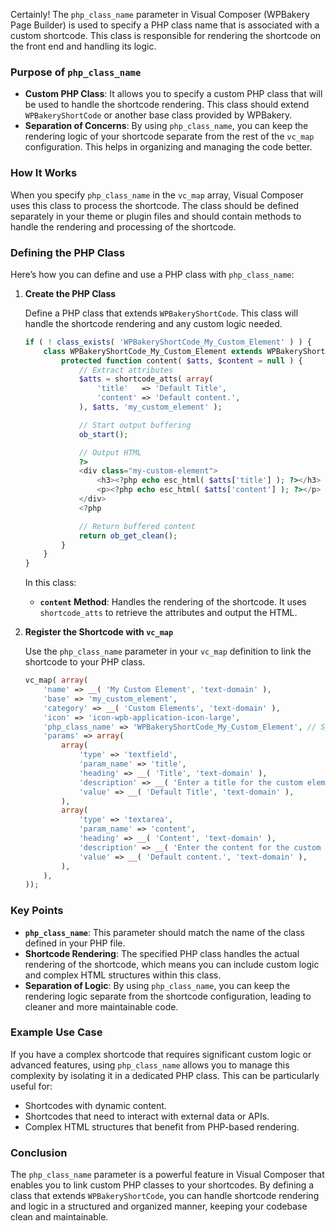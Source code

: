 Certainly! The `php_class_name` parameter in Visual Composer (WPBakery Page Builder) is used to specify a PHP class name that is associated with a custom shortcode. This class is responsible for rendering the shortcode on the front end and handling its logic.

### Purpose of `php_class_name`

- **Custom PHP Class**: It allows you to specify a custom PHP class that will be used to handle the shortcode rendering. This class should extend `WPBakeryShortCode` or another base class provided by WPBakery.
- **Separation of Concerns**: By using `php_class_name`, you can keep the rendering logic of your shortcode separate from the rest of the `vc_map` configuration. This helps in organizing and managing the code better.

### How It Works

When you specify `php_class_name` in the `vc_map` array, Visual Composer uses this class to process the shortcode. The class should be defined separately in your theme or plugin files and should contain methods to handle the rendering and processing of the shortcode.

### Defining the PHP Class

Here’s how you can define and use a PHP class with `php_class_name`:

1. **Create the PHP Class**

   Define a PHP class that extends `WPBakeryShortCode`. This class will handle the shortcode rendering and any custom logic needed.

   ```php
   if ( ! class_exists( 'WPBakeryShortCode_My_Custom_Element' ) ) {
       class WPBakeryShortCode_My_Custom_Element extends WPBakeryShortCode {
           protected function content( $atts, $content = null ) {
               // Extract attributes
               $atts = shortcode_atts( array(
                   'title'   => 'Default Title',
                   'content' => 'Default content.',
               ), $atts, 'my_custom_element' );

               // Start output buffering
               ob_start();

               // Output HTML
               ?>
               <div class="my-custom-element">
                   <h3><?php echo esc_html( $atts['title'] ); ?></h3>
                   <p><?php echo esc_html( $atts['content'] ); ?></p>
               </div>
               <?php

               // Return buffered content
               return ob_get_clean();
           }
       }
   }
   ```

   In this class:
   - **`content` Method**: Handles the rendering of the shortcode. It uses `shortcode_atts` to retrieve the attributes and output the HTML.

2. **Register the Shortcode with `vc_map`**

   Use the `php_class_name` parameter in your `vc_map` definition to link the shortcode to your PHP class.

   ```php
   vc_map( array(
       'name' => __( 'My Custom Element', 'text-domain' ),
       'base' => 'my_custom_element',
       'category' => __( 'Custom Elements', 'text-domain' ),
       'icon' => 'icon-wpb-application-icon-large',
       'php_class_name' => 'WPBakeryShortCode_My_Custom_Element', // Specify the PHP class name
       'params' => array(
           array(
               'type' => 'textfield',
               'param_name' => 'title',
               'heading' => __( 'Title', 'text-domain' ),
               'description' => __( 'Enter a title for the custom element.', 'text-domain' ),
               'value' => __( 'Default Title', 'text-domain' ),
           ),
           array(
               'type' => 'textarea',
               'param_name' => 'content',
               'heading' => __( 'Content', 'text-domain' ),
               'description' => __( 'Enter the content for the custom element.', 'text-domain' ),
               'value' => __( 'Default content.', 'text-domain' ),
           ),
       ),
   ));
   ```

### Key Points

- **`php_class_name`**: This parameter should match the name of the class defined in your PHP file.
- **Shortcode Rendering**: The specified PHP class handles the actual rendering of the shortcode, which means you can include custom logic and complex HTML structures within this class.
- **Separation of Logic**: By using `php_class_name`, you can keep the rendering logic separate from the shortcode configuration, leading to cleaner and more maintainable code.

### Example Use Case

If you have a complex shortcode that requires significant custom logic or advanced features, using `php_class_name` allows you to manage this complexity by isolating it in a dedicated PHP class. This can be particularly useful for:

- Shortcodes with dynamic content.
- Shortcodes that need to interact with external data or APIs.
- Complex HTML structures that benefit from PHP-based rendering.

### Conclusion

The `php_class_name` parameter is a powerful feature in Visual Composer that enables you to link custom PHP classes to your shortcodes. By defining a class that extends `WPBakeryShortCode`, you can handle shortcode rendering and logic in a structured and organized manner, keeping your codebase clean and maintainable.